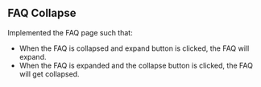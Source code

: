 ## FAQ Collapse
Implemented the FAQ page such that:
- When the FAQ is collapsed and expand button is clicked, the FAQ will expand.
- When the FAQ is expanded and the collapse button is clicked, the FAQ will get collapsed.